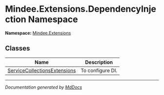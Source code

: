 ﻿<!--  
  <auto-generated>   
    The contents of this file were generated by a tool.  
    Changes to this file may be list if the file is regenerated  
  </auto-generated>   
-->

# Mindee.Extensions.DependencyInjection Namespace

**Namespace:** [Mindee.Extensions](../index.md)  

## Classes

| Name                                                                  | Description      |
| --------------------------------------------------------------------- | ---------------- |
| [ServiceCollectionsExtensions](ServiceCollectionsExtensions/index.md) | To configure DI. |

___

*Documentation generated by [MdDocs](https://github.com/ap0llo/mddocs)*
